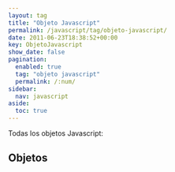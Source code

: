 ```yaml
---
layout: tag
title: "Objeto Javascript"
permalink: /javascript/tag/objeto-javascript/
date: 2011-06-23T18:38:52+00:00
key: ObjetoJavascript
show_date: false
pagination: 
  enabled: true
  tag: "objeto javascript"
  permalink: /:num/    
sidebar:
  nav: javascript
aside:
  toc: true
---
```


Todas los objetos Javascript:
<h2>Objetos</h2>